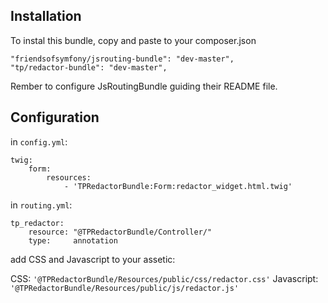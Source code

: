 Installation 
------------

To instal this bundle, copy and paste to your composer.json

```
"friendsofsymfony/jsrouting-bundle": "dev-master",
"tp/redactor-bundle": "dev-master",
```

Rember to configure JsRoutingBundle guiding their README file.


Configuration 
-------------

in `config.yml`:

```
twig:
    form:
        resources: 
            - 'TPRedactorBundle:Form:redactor_widget.html.twig'
```

in `routing.yml`:

```
tp_redactor:
    resource: "@TPRedactorBundle/Controller/"
    type:     annotation
``` 

add CSS and Javascript to your assetic:

CSS: `'@TPRedactorBundle/Resources/public/css/redactor.css'`
Javascript: `'@TPRedactorBundle/Resources/public/js/redactor.js'`